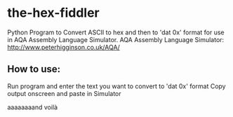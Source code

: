 # the-hex-fiddler
Python Program to Convert ASCII to hex and then to 'dat 0x' format for use in AQA Assembly Language Simulator.
AQA Assembly Language Simulator: http://www.peterhigginson.co.uk/AQA/

## How to use:


Run program and enter the text you want to convert to 'dat 0x' format
Copy output onscreen and paste in Simulator


aaaaaaaand voilà
